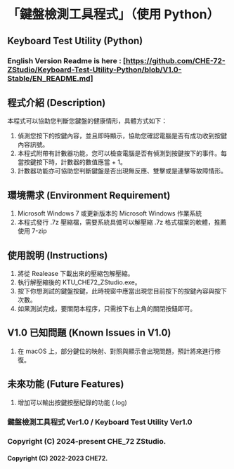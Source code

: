 # 「鍵盤檢測工具程式」（使用 Python）
## Keyboard Test Utility (Python)
### English Version Readme is here : [https://github.com/CHE-72-ZStudio/Keyboard-Test-Utility-Python/blob/V1.0-Stable/EN_README.md]

## 程式介紹 (Description)
本程式可以協助您判斷您鍵盤的健康情形，具體方式如下： 
1. 偵測您按下的按鍵內容，並且即時顯示，協助您確認電腦是否有成功收到按鍵內容訊號。
2. 本程式附帶有計數器功能，您可以檢查電腦是否有偵測到按鍵按下的事件。每當按鍵按下時，計數器的數值應當 + 1。
3. 計數器功能亦可協助您判斷鍵盤是否出現無反應、雙擊或是連擊等故障情形。

## 環境需求 (Environment Requirement)
1. Microsoft Windows 7 或更新版本的 Microsoft Windows 作業系統 
2. 本程式發行 .7z 壓縮檔，需要系統具備可以解壓縮 .7z 格式檔案的軟體，推薦使用 7-zip 

## 使用說明 (Instructions)
1. 將從 Realease 下載出來的壓縮包解壓縮。
2. 執行解壓縮後的 KTU_CHE72_ZStudio.exe。
3. 按下你想測試的鍵盤按鍵，此時視窗中應當出現您目前按下的按鍵內容與按下次數。
4. 如果測試完成，要關閉本程序，只需按下右上角的關閉按鈕即可。 

## V1.0 已知問題 (Known Issues in V1.0)
1. 在 macOS 上，部分鍵位的映射、對照與顯示會出現問題，預計將來進行修復。

## 未來功能 (Future Features)
1. 增加可以輸出按鍵按壓紀錄的功能 (.log) 

### 鍵盤檢測工具程式 Ver1.0 / Keyboard Test Utility Ver1.0

### Copyright (C) 2024-present CHE_72 ZStudio.

#### Copyright (C) 2022-2023 CHE72.
